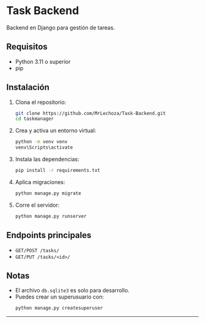 # Task Backend

Backend en Django para gestión de tareas.

## Requisitos

- Python 3.11 o superior
- pip

## Instalación

1. Clona el repositorio:
   ```sh
   git clone https://github.com/MrLechoza/Task-Backend.git
   cd taskmanager
   ```

2. Crea y activa un entorno virtual:
   ```sh
   python -m venv venv
   venv\Scripts\activate
   ```

3. Instala las dependencias:
   ```sh
   pip install -r requirements.txt
   ```

4. Aplica migraciones:
   ```sh
   python manage.py migrate
   ```

5. Corre el servidor:
   ```sh
   python manage.py runserver
   ```

## Endpoints principales

- `GET/POST /tasks/`
- `GET/PUT /tasks/<id>/`

## Notas

- El archivo `db.sqlite3` es solo para desarrollo.
- Puedes crear un superusuario con:
  ```sh
  python manage.py createsuperuser
  ```

---
